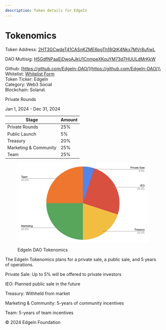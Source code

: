 ```yaml
---
description: Token details for EdgeIn
---
```


# Tokenomics

Token Address:     [2HT3GCwdeT41CASnKZME6pgTh18QtK4Nkx7MVr8ufiwL](https://explorer.solana.com/address/2HT3GCwdeT41CASnKZME6pgTh18QtK4Nkx7MVr8ufiwL)

DAO Multisig:        [H5GdfNPaaEjDwoAJkU1CnmpeXKouYM73d7HUULdMrKkW](https://explorer.solana.com/address/H5GdfNPaaEjDwoAJkU1CnmpeXKouYM73d7HUULdMrKkW)

Github:                   [https://github.com/EdgeIn-DAO/](https://github.com/EdgeIn-DAO/)\
Whitelist:               [Whitelist Form](https://co11.co/8FSo7)\
Token Ticker:                          EdgeIn\
Category:                                Web3 Social\
Blockchain:                             Solana\


Private Rounds&#x20;

Jan 1, 2024 - Dec 31, 2024&#x20;



| Stage                 | Amount |
| --------------------- | ------ |
| Private Rounds        | 25%    |
| Public Launch         | 5%     |
| Treasury              | 20%    |
| Marketing & Community | 25%    |
| Team                  | 25%    |



<figure><img src=".gitbook/assets/tokenomics2024.png" alt="" width="563"><figcaption><p>EdgeIn DAO Tokenomics</p></figcaption></figure>

The EdgeIn Tokenomics plans for a private sale, a public sale, and 5 years of operations.

Private Sale:  Up to 5% will be offered to private investors

IEO:  Planned public sale in the future

Treasury:  Withheld from market

Marketing & Community:  5-years of community incentives

Team: 5-years of team incentives







© 2024 EdgeIn Foundation&#x20;
